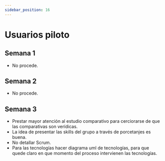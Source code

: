 ```yaml
---
sidebar_position: 16
---
```


# Usuarios piloto

## Semana 1

- No procede.

## Semana 2

- No procede.

## Semana 3

- Prestar mayor atención al estudio comparativo para cerciorarse de que las comparativas son verídicas.
- La idea de presentar las skills del grupo a través de porcetanjes es buena.
- No detallar Scrum.
- Para las tecnologías hacer diagrama uml de tecnologías, para que quede claro en que momento del proceso intervienen las tecnologías.